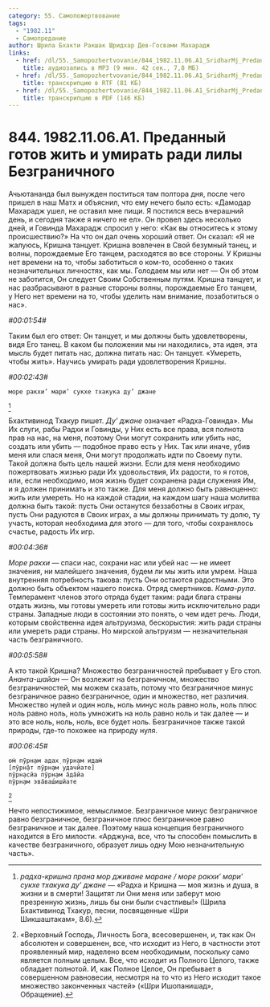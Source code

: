 ```yaml
---
category: 55. Самопожертвование
tags:
  - "1982.11"
  - Самопредание
author: Шрила Бхакти Ракшак Шридхар Дев-Госвами Махарадж
links:
  - href: /dl/55._Samopozhertvovanie/844_1982.11.06.A1_SridharMj_Predannyj_gotov_zhit_i_umirat_radi_lily_Bezgranichnogo.mp3
    title: аудиозапись в MP3 (9 мин. 42 сек., 7,8 МБ)
  - href: /dl/55._Samopozhertvovanie/844_1982.11.06.A1_SridharMj_Predannyj_gotov_zhit_i_umirat_radi_lily_Bezgranichnogo.rtf
    title: транскрипцию в RTF (81 КБ)
  - href: /dl/55._Samopozhertvovanie/844_1982.11.06.A1_SridharMj_Predannyj_gotov_zhit_i_umirat_radi_lily_Bezgranichnogo.pdf
    title: транскрипцию в PDF (146 КБ)
---
```


# 844. 1982.11.06.A1. Преданный готов жить и умирать ради лилы Безграничного

Ачьютананда был вынужден поститься там полтора дня, после чего пришел в наш Матх и объяснил, что ему нечего было есть: «Дамодар Махарадж ушел, не оставил мне пищи. Я постился весь вчерашний день, и сегодня также я ничего не ел». Он провел здесь несколько дней, и Говинда Махарадж спросил у него: «Как вы относитесь к этому происшествию?» На что он дал очень хороший ответ. Он сказал: «Я не жалуюсь, Кришна танцует. Кришна вовлечен в Свой безумный танец, и волны, порождаемые Его танцем, расходятся во все стороны. У Кришны нет времени на то, чтобы заботиться о ком-то, особенно о таких незначительных личностях, как мы. Голодаем мы или нет — Он об этом не заботится, Он следует Своим Собственным путям. Кришна танцует, и нас разбрасывают в разные стороны волны, порождаемые Его танцем, у Него нет времени на то, чтобы уделить нам внимание, позаботиться о нас».

*#00:01:54#*

Таким был его ответ: Он танцует, и мы должны быть удовлетворены, видя Его танец. В каком бы положении мы ни находились, эта идея, эта мысль будет питать нас, должна питать нас: Он танцует. «Умереть, чтобы жить». Научись умирать ради удовлетворения Кришны.

*#00:02:43#*

    море ракхи’ мари’ сукхе тхакука ду’ джане
[^_ftn1]

Бхактивинод Тхакур пишет. *Ду’ джане* означает «Радха-Говинда». Мы Их слуги, рабы Радхи и Говинды, у Них есть все права, вся полнота прав на нас, на меня, поэтому Они могут сохранить или убить нас, создать или убить — подобное право есть у Них. Так или иначе, убив меня или спася меня, Они могут продолжать идти по Своему пути. Такой должна быть цель нашей жизни. Если для меня необходимо пожертвовать жизнью ради Их удовольствия, Их радости, то я готов, или, если необходимо, моя жизнь будет сохранена ради служения Им, и я должен принимать и это также. Для меня должно быть равноценно: жить или умереть. Но на каждой стадии, на каждом шагу наша молитва должна быть такой: пусть Они останутся беззаботны в Своих играх, пусть Они радуются в Своих играх, а мы должны принимать ту долю, ту участь, которая необходима для этого — для того, чтобы сохранялось счастье, радость Их игр.

*#00:04:36#*

*Море ракхи* — спаси нас, сохрани нас или убей нас — не имеет значения, ни малейшего значения, будем ли мы жить или умрем. Наша внутренняя потребность такова: пусть Они остаются радостными. Это должно быть объектом нашего поиска. Отряд смертников. *Кама-рупа*. Темперамент членов этого отряда будет таким: ради блага страны отдать жизнь, мы готовы умереть или готовы жить исключительно ради страны. Западные люди в состоянии это понять, о чем идет речь. Люди, которым свойственна идея альтруизма, бескорыстия: жить ради страны или умереть ради страны. Но мирской альтруизм — незначительная часть безграничного.

*#00:05:58#*

А кто такой Кришна? Множество безграничностей пребывает у Его стоп. *Ананта-шайан* — Он возлежит на безграничном, множество безграничностей, мы можем сказать, потому что безграничное минус безграничное равно безграничное, один и множество, нет различия. Множество нулей и один ноль, ноль минус ноль равно ноль, ноль плюс ноль равно ноль, ноль умножить на ноль равно ноль и так далее — и это все ноль, ноль, ноль, все будет ноль. Безграничное также такой природы, где-то похожее на природу нуля.

*#00:06:45#*

    ом̇ пӯрн̣ам адах̣ пӯрн̣ам идам̇
    [пӯрн̣а̄т пӯрн̣ам удачйате]
    пӯрн̣асйа пӯрн̣ам а̄да̄йа
    пӯрн̣ам эва̄ваш́ишйате
[^_ftn2]

Нечто непостижимое, немыслимое. Безграничное минус безграничное равно безграничное, безграничное плюс безграничное равно безграничное и так далее. Поэтому наша концепция безграничного находится в Его милости. «Арджуна, все, что ты способен помыслить в качестве безграничного, образует лишь одну Мою незначительную часть».



[^_ftn1]: *радха-кришна прана мор дживане маране / море ракхи’ мари’ сукхе тхакука ду’ джане* — «Радха и Кришна — моя жизнь и душа, в жизни и в смерти! Защитят ли Они меня или заберут мою презренную жизнь, лишь бы они были счастливы!» (Шрила Бхактивинод Тхакур, песни, посвященные «Шри Шикшаштакам», 8.6).

[^_ftn2]: «Верховный Господь, Личность Бога, всесовершенен, и, так как Он абсолютен и совершенен, все, что исходит из Него, в частности этот проявленный мир, наделено всем необходимым, поскольку само является полным целым. Все, что исходит из Полного Целого, также обладает полнотой. И, как Полное Целое, Он пребывает в совершенном равновесии, несмотря на то что из Него исходит такое множество законченных частей» («Шри Ишопанишад», Обращение).

